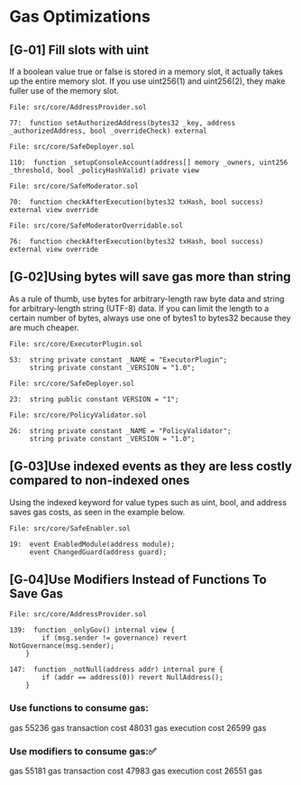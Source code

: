 # Gas Optimizations

## [G‑01] Fill slots with uint
If a boolean value true or false is stored in a memory slot, it actually takes up the entire memory slot. If you use uint256(1) and uint256(2), they make fuller use of the memory slot.

```solidity
File: src/core/AddressProvider.sol

77:  function setAuthorizedAddress(bytes32 _key, address _authorizedAddress, bool _overrideCheck) external 
```

```solidity
File: src/core/SafeDeployer.sol

110:  function _setupConsoleAccount(address[] memory _owners, uint256 _threshold, bool _policyHashValid) private view
```

```solidity
File: src/core/SafeModerator.sol

70:  function checkAfterExecution(bytes32 txHash, bool success) external view override 
```

```solidity
File: src/core/SafeModeratorOverridable.sol

76:  function checkAfterExecution(bytes32 txHash, bool success) external view override
```

## [G‑02]Using bytes will save gas more than string
As a rule of thumb, use bytes for arbitrary-length raw byte data and string for arbitrary-length string (UTF-8) data. If you can limit the length to a certain number of bytes, always use one of bytes1 to bytes32 because they are much cheaper.

```solidity
File: src/core/ExecutorPlugin.sol

53:  string private constant _NAME = "ExecutorPlugin";
     string private constant _VERSION = "1.0";
```

```solidity
File: src/core/SafeDeployer.sol

23:  string public constant VERSION = "1";
```

```solidity
File: src/core/PolicyValidator.sol

26:  string private constant _NAME = "PolicyValidator";
     string private constant _VERSION = "1.0";
```

## [G‑03]Use indexed events as they are less costly compared to non-indexed ones
Using the indexed keyword for value types such as uint, bool, and address saves gas costs, as seen in the example below.

```solidity
File: src/core/SafeEnabler.sol

19:  event EnabledModule(address module);
     event ChangedGuard(address guard);
```
## [G‑04]Use Modifiers Instead of Functions To Save Gas


```solidity
File: src/core/AddressProvider.sol

139:  function _onlyGov() internal view {
        if (msg.sender != governance) revert NotGovernance(msg.sender);
    }

147:  function _notNull(address addr) internal pure {
        if (addr == address(0)) revert NullAddress();
    }
```
### Use functions to consume gas:
gas	55236 gas
transaction cost	48031 gas 
execution cost	26599 gas 

### Use modifiers to consume gas:✅
gas	55181 gas
transaction cost	47983 gas 
execution cost	26551 gas 

